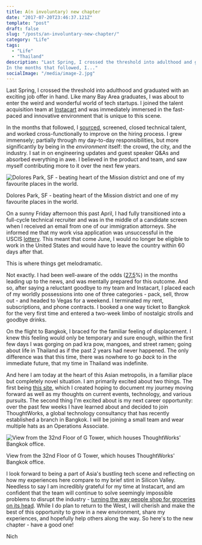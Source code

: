 ```yaml
---
title: A(n involuntary) new chapter
date: "2017-07-20T23:46:37.121Z"
template: "post"
draft: false
slug: "/posts/an-involuntary-new-chapter/"
category: "Life"
tags:
  - "Life"
  - "Thailand"
description: "Last Spring, I crossed the threshold into adulthood and graduated with an exciting job offer in hand. Like many Bay Area graduates, I was about to enter the weird and wonderful world of tech startups. I joined the talent acquisition team at Instacart and was immediately immersed in the fast-paced and innovative environment that is unique to this scene.
In the months that followed, I..."
socialImage: "/media/image-2.jpg"
---
```


Last Spring, I crossed the threshold into adulthood and graduated with an exciting job offer in hand. Like many Bay Area graduates, I was about to enter the weird and wonderful world of tech startups. I joined the talent acquisition team at [Instacart](https://www.instacart.com/) and was immediately immersed in the fast-paced and innovative environment that is unique to this scene.

In the months that followed, I [sourced](https://www.recruiter.com/i/sourcing/), screened, closed technical talent, and worked cross-functionally to improve on the hiring process. I grew immensely; partially through my day-to-day responsibilities, but more significantly by being in the *environment* itself: the crowd, the city, and the industry. I sat in on engineering updates and guest speaker Q&As and absorbed everything in awe. I believed in the product and team, and saw myself contributing more to it over the next few years.

![Dolores Park, SF - beating heart of the Mission district and one of my favourite places in the world.](https://images.squarespace-cdn.com/content/v1/55fb0ce3e4b0e3c27323dd7c/1501078544192-O8FG6Q61G3AOTVJ7ECAC/ke17ZwdGBToddI8pDm48kASM_9_lTSsgcuKqTI207t8UqsxRUqqbr1mOJYKfIPR7LoDQ9mXPOjoJoqy81S2I8N_N4V1vUb5AoIIIbLZhVYy7Mythp_T-mtop-vrsUOmeInPi9iDjx9w8K4ZfjXt2dkA5ogEOA5NeolvE5nGZZ43HQN6jixXE4oPgDjhJqGZh3WUfc_ZsVm9Mi1E6FasEnQ/image-asset.jpeg?format=1500w)

Dolores Park, SF - beating heart of the Mission district and one of my favourite places in the world.

On a sunny Friday afternoon this past April, I had fully transitioned into a full-cycle technical recruiter and was in the middle of a candidate screen when I received an email from one of our immigration attorneys. She informed me that my work visa application was unsuccessful in the USCIS [lottery](https://redbus2us.com/what-is-h1b-visa-lottery-process-what-has-uscis-done-that-in-past/). This meant that come June, I would no longer be eligible to work in the United States and would have to leave the country within 60 days after that.

This is where things get melodramatic.

Not exactly. I had been well-aware of the odds ([27.5](https://redbus2us.com/h1b-visa-2017-lottery-prediction-analysis-news-results/)%) in the months leading up to the news, and was mentally prepared for this outcome. And so, after saying a reluctant goodbye to my team and Instacart, I placed each of my worldly possessions into one of three categories - pack, sell, throw out - and headed to Vegas for a weekend. I terminated my rent, subscriptions, and phone contracts. I booked a one way ticket to Bangkok for the very first time and entered a two-week limbo of nostalgic strolls and goodbye drinks.

On the flight to Bangkok, I braced for the familiar feeling of displacement. I knew this feeling would only be temporary and sure enough, within the first few days I was gorging on pad kra pow, mangoes, and street ramen; going about life in Thailand as if the past 2 years had never happened. The only difference was that this time, there was nowhere to go *back* to in the immediate future, that my time in Thailand was indefinite.

And here I am today at the heart of this Asian metropolis, in a familiar place but completely novel situation. I am primarily excited about two things. The first being [this site](http://www.nichanank.com/about/), which I created hoping to document my journey moving forward as well as my thoughts on current events, technology, and various pursuits. The second thing I'm excited about is my next career opportunity: over the past few weeks I have learned about and decided to join ThoughtWorks, a global technology consultancy that has recently established a branch in Bangkok. I will be joining a small team and wear multiple hats as an Operations Associate. 

![View from the 32nd Floor of G Tower, which houses ThoughtWorks' Bangkok office.](https://images.squarespace-cdn.com/content/v1/55fb0ce3e4b0e3c27323dd7c/1501146882667-TUBP0JXQILWPUV1MGAW9/ke17ZwdGBToddI8pDm48kHMXuvbo5GBRBeUR3q3X0JB7gQa3H78H3Y0txjaiv_0fDoOvxcdMmMKkDsyUqMSsMWxHk725yiiHCCLfrh8O1z4YTzHvnKhyp6Da-NYroOW3ZGjoBKy3azqku80C789l0haypLsn6iFkXbd5QrnyzAGney9OX9OFacdlscpaYysolwBXZozLqk3WCmTcfiZN1Q/image-asset.jpeg?format=1500w)

View from the 32nd Floor of G Tower, which houses ThoughtWorks' Bangkok office.

I look forward to being a part of Asia's bustling tech scene and reflecting on how my experiences here compare to my brief stint in Silicon Valley. Needless to say I am incredibly grateful for my time at Instacart, and am confident that the team will continue to solve seemingly impossible problems to disrupt the industry - [turning the way people shop for groceries on its head](https://tech.instacart.com/space-time-and-groceries-a315925acf3a). While I do plan to return to the West, I will cherish and make the best of this opportunity to grow in a new environment, share my experiences, and hopefully help others along the way. So here's to the new chapter - have a good one!

Nich